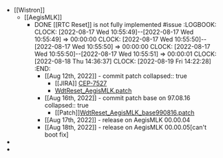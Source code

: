 - [[Wistron]]
	- [[AegisMLK]]
		- DONE [[RTC Reset]] is not fully implemented #issue
		  :LOGBOOK:
		  CLOCK: [2022-08-17 Wed 10:55:49]--[2022-08-17 Wed 10:55:49] =>  00:00:00
		  CLOCK: [2022-08-17 Wed 10:55:50]--[2022-08-17 Wed 10:55:50] =>  00:00:00
		  CLOCK: [2022-08-17 Wed 10:55:50]--[2022-08-17 Wed 10:55:51] =>  00:00:01
		  CLOCK: [2022-08-18 Thu 14:36:37]
		  CLOCK: [2022-08-19 Fri 14:22:28]
		  :END:
			- [[Aug 12th, 2022]] - commit patch
			  collapsed:: true
				- [[JIRA]] [CEP-7527](https://jira.cpg.dell.com/browse/CEP-7527)
				- [WdtReset_AegisMLK.patch](../assets/WdtReset_AegisMLK_1660532278535_0.patch)
			- [[Aug 16th, 2022]] - commit patch base on 97.08.16
			  collapsed:: true
				- [[Patch]][WdtReset_AegisMLK_base990816.patch](../assets/WdtReset_AegisMLK_base990816_1660705051201_0.patch)
			- [[Aug 17th, 2022]] - release on AegisMLK 00.00.04
			- [[Aug 18th, 2022]] - release on AegisMLK 00.00.05[can't boot fix]
-
-